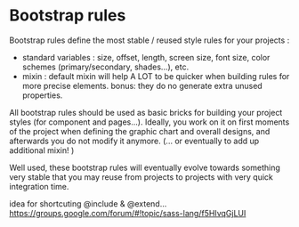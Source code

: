 # Bootstrap rules

Bootstrap rules define the most stable / reused style rules for your projects :
- standard variables : size, offset, length, screen size, font size, color schemes (primary/secondary, shades...), etc.
- mixin : default mixin will help A LOT to be quicker when building rules for more precise elements. bonus: they do no generate extra unused properties.


All bootstrap rules should be used as basic bricks for building your project styles (for component and pages...).
Ideally, you work on it on first moments of the project when defining the graphic chart and overall designs, and afterwards you do not modify it anymore.
(... or eventually to add up additional mixin! )  

Well used, these bootstrap rules will eventually evolve towards something very stable that you may reuse from projects to projects with very quick integration time. 





idea for shortcuting @include & @extend...
https://groups.google.com/forum/#!topic/sass-lang/f5HIvqGjLUI